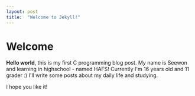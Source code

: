 ```yaml
---
layout: post
title:  "Welcome to Jekyll!"
---
```


# Welcome

**Hello world**, this is my first C programming blog post.
My name is Seewon and learning in highschool - named HAFS!
Currently I'm 16 years old and 11 grader :)
I'll write some posts about my daily life and studying.

I hope you like it!
